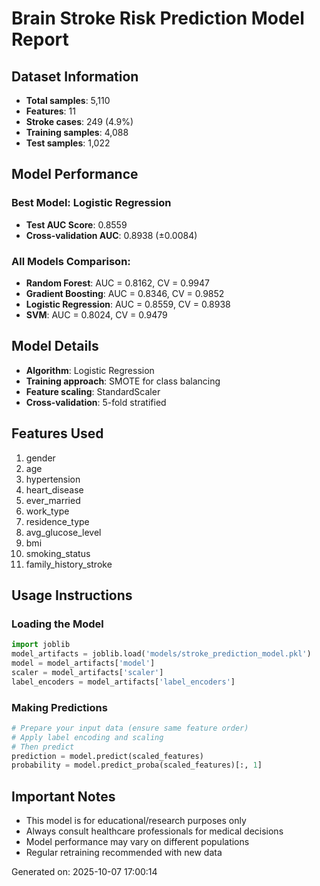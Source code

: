 # Brain Stroke Risk Prediction Model Report

## Dataset Information
- **Total samples**: 5,110
- **Features**: 11
- **Stroke cases**: 249 (4.9%)
- **Training samples**: 4,088
- **Test samples**: 1,022

## Model Performance

### Best Model: Logistic Regression
- **Test AUC Score**: 0.8559
- **Cross-validation AUC**: 0.8938 (±0.0084)

### All Models Comparison:
- **Random Forest**: AUC = 0.8162, CV = 0.9947
- **Gradient Boosting**: AUC = 0.8346, CV = 0.9852
- **Logistic Regression**: AUC = 0.8559, CV = 0.8938
- **SVM**: AUC = 0.8024, CV = 0.9479

## Model Details
- **Algorithm**: Logistic Regression
- **Training approach**: SMOTE for class balancing
- **Feature scaling**: StandardScaler
- **Cross-validation**: 5-fold stratified

## Features Used
1. gender
2. age
3. hypertension
4. heart_disease
5. ever_married
6. work_type
7. residence_type
8. avg_glucose_level
9. bmi
10. smoking_status
11. family_history_stroke

## Usage Instructions

### Loading the Model
```python
import joblib
model_artifacts = joblib.load('models/stroke_prediction_model.pkl')
model = model_artifacts['model']
scaler = model_artifacts['scaler']
label_encoders = model_artifacts['label_encoders']
```

### Making Predictions
```python
# Prepare your input data (ensure same feature order)
# Apply label encoding and scaling
# Then predict
prediction = model.predict(scaled_features)
probability = model.predict_proba(scaled_features)[:, 1]
```

## Important Notes
- This model is for educational/research purposes only
- Always consult healthcare professionals for medical decisions
- Model performance may vary on different populations
- Regular retraining recommended with new data

Generated on: 2025-10-07 17:00:14
